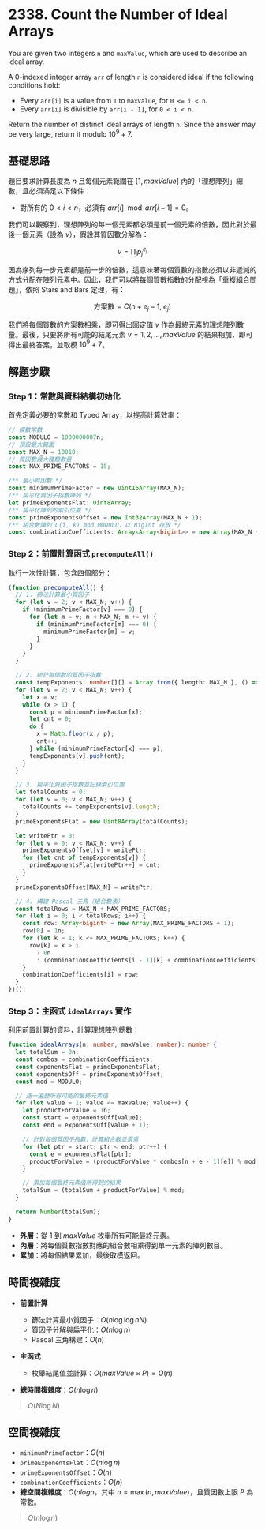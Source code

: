# 2338. Count the Number of Ideal Arrays

You are given two integers `n` and `maxValue`, which are used to describe an ideal array.

A 0-indexed integer array `arr` of length `n` is considered ideal if the following conditions hold:

- Every `arr[i]` is a value from `1` to `maxValue`, for `0 <= i < n`.
- Every `arr[i]` is divisible by `arr[i - 1]`, for `0 < i < n`.

Return the number of distinct ideal arrays of length `n`. 
Since the answer may be very large, return it modulo $10^9 + 7$.

## 基礎思路

題目要求計算長度為 $n$ 且每個元素範圍在 $[1, maxValue]$ 內的「理想陣列」總數，且必須滿足以下條件：

- 對所有的 $0 < i < n$，必須有 $arr[i] \mod arr[i - 1] = 0$。

我們可以觀察到，理想陣列的每一個元素都必須是前一個元素的倍數，因此對於最後一個元素（設為 $v$），假設其質因數分解為：

$$
v = \prod_{j} p_j^{e_j}
$$

因為序列每一步元素都是前一步的倍數，這意味著每個質數的指數必須以非遞減的方式分配在陣列元素中。因此，我們可以將每個質數指數的分配視為「重複組合問題」，依照 Stars and Bars 定理，有：

$$
\text{方案數} = C(n + e_j - 1,\; e_j)
$$

我們將每個質數的方案數相乘，即可得出固定值 $v$ 作為最終元素的理想陣列數量。最後，只要將所有可能的結尾元素 $v = 1, 2, \dots, maxValue$ 的結果相加，即可得出最終答案，並取模 $10^9+7$。

## 解題步驟

### Step 1：常數與資料結構初始化

首先定義必要的常數和 Typed Array，以提高計算效率：

```typescript
// 模數常數
const MODULO = 1000000007n;
// 預設最大範圍
const MAX_N = 10010;
// 質因數最大種類數量
const MAX_PRIME_FACTORS = 15;

/** 最小質因數 */
const minimumPrimeFactor = new Uint16Array(MAX_N);
/** 扁平化質因子指數陣列 */
let primeExponentsFlat: Uint8Array;
/** 扁平化陣列的索引位置 */
const primeExponentsOffset = new Int32Array(MAX_N + 1);
/** 組合數陣列 C(i, k) mod MODULO，以 BigInt 存放 */
const combinationCoefficients: Array<Array<bigint>> = new Array(MAX_N + MAX_PRIME_FACTORS);
```

### Step 2：前置計算函式 `precomputeAll()`

執行一次性計算，包含四個部分：

```typescript
(function precomputeAll() {
  // 1. 篩法計算最小質因子
  for (let v = 2; v < MAX_N; v++) {
    if (minimumPrimeFactor[v] === 0) {
      for (let m = v; m < MAX_N; m += v) {
        if (minimumPrimeFactor[m] === 0) {
          minimumPrimeFactor[m] = v;
        }
      }
    }
  }

  // 2. 統計每個數的質因子指數
  const tempExponents: number[][] = Array.from({ length: MAX_N }, () => []);
  for (let v = 2; v < MAX_N; v++) {
    let x = v;
    while (x > 1) {
      const p = minimumPrimeFactor[x];
      let cnt = 0;
      do {
        x = Math.floor(x / p);
        cnt++;
      } while (minimumPrimeFactor[x] === p);
      tempExponents[v].push(cnt);
    }
  }

  // 3. 扁平化質因子指數並記錄索引位置
  let totalCounts = 0;
  for (let v = 0; v < MAX_N; v++) {
    totalCounts += tempExponents[v].length;
  }
  primeExponentsFlat = new Uint8Array(totalCounts);

  let writePtr = 0;
  for (let v = 0; v < MAX_N; v++) {
    primeExponentsOffset[v] = writePtr;
    for (let cnt of tempExponents[v]) {
      primeExponentsFlat[writePtr++] = cnt;
    }
  }
  primeExponentsOffset[MAX_N] = writePtr;

  // 4. 構建 Pascal 三角（組合數表）
  const totalRows = MAX_N + MAX_PRIME_FACTORS;
  for (let i = 0; i < totalRows; i++) {
    const row: Array<bigint> = new Array(MAX_PRIME_FACTORS + 1);
    row[0] = 1n;
    for (let k = 1; k <= MAX_PRIME_FACTORS; k++) {
      row[k] = k > i
        ? 0n
        : (combinationCoefficients[i - 1][k] + combinationCoefficients[i - 1][k - 1]) % MODULO;
    }
    combinationCoefficients[i] = row;
  }
})();
```

### Step 3：主函式 `idealArrays` 實作

利用前置計算的資料，計算理想陣列總數：

```typescript
function idealArrays(n: number, maxValue: number): number {
  let totalSum = 0n;
  const combos = combinationCoefficients;
  const exponentsFlat = primeExponentsFlat;
  const exponentsOff = primeExponentsOffset;
  const mod = MODULO;

  // 逐一遍歷所有可能的最終元素值
  for (let value = 1; value <= maxValue; value++) {
    let productForValue = 1n;
    const start = exponentsOff[value];
    const end = exponentsOff[value + 1];

    // 針對每個質因子指數，計算組合數並累乘
    for (let ptr = start; ptr < end; ptr++) {
      const e = exponentsFlat[ptr];
      productForValue = (productForValue * combos[n + e - 1][e]) % mod;
    }

    // 累加每個最終元素值所得到的結果
    totalSum = (totalSum + productForValue) % mod;
  }

  return Number(totalSum);
}
```

- **外層**：從 $1$ 到 $maxValue$ 枚舉所有可能最終元素。
- **內層**：將每個質數指數對應的組合數相乘得到單一元素的陣列數目。
- **累加**：將每個結果累加，最後取模返回。

## 時間複雜度

- **前置計算**
    - 篩法計算最小質因子：$O(n\log\log nN)$
    - 質因子分解與扁平化：$O(n\log n)$
    - Pascal 三角構建：$O(n)$
- **主函式**
    - 枚舉結尾值並計算：$O(maxValue \times P)=O(n)$

- **總時間複雜度**：$O(n\log n)$

> $O(N\log N)$

## 空間複雜度

- `minimumPrimeFactor`：$O(n)$
- `primeExponentsFlat`：$O(n\log n)$
- `primeExponentsOffset`：$O(n)$
- `combinationCoefficients`：$O(n)$
- **總空間複雜度**：$O(nlog n$，其中 $n = \max(n,\,maxValue)$，且質因數上限 $P$ 為常數。

> $O(n\log n)$
